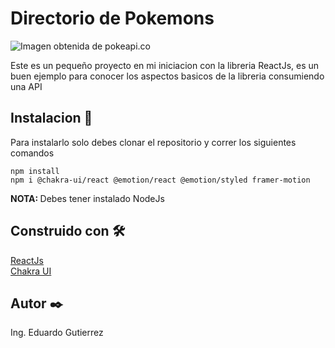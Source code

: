 # Directorio de Pokemons

![Imagen obtenida de pokeapi.co](https://pokeapi.co/static/pokeapi_256.3fa72200.png)

<p> Este es un pequeño proyecto en mi iniciacion con la libreria ReactJs, es un buen ejemplo para conocer los aspectos basicos de la libreria consumiendo una API </p>

## Instalacion 🔧

<p>
  Para instalarlo solo debes clonar el repositorio y correr los siguientes comandos 
</p>

`npm install` <br />
`npm i @chakra-ui/react @emotion/react @emotion/styled framer-motion` <br/>

<b>NOTA: </b>  Debes tener instalado NodeJs

## Construido con 🛠️
[ReactJs](https://es.reactjs.org/) <br/>
[Chakra UI](https://chakra-ui.com/) 

## Autor ✒️
Ing. Eduardo Gutierrez 
